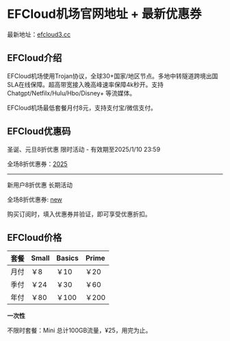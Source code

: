 # EFCloud机场官网地址 + 最新优惠券

最新地址：[efcloud3.cc](https://inv.easyfastcloud.com/#/register?code=WF4l8A7k)

## EFCloud介绍

EFCloud机场使用Trojan协议，全球30+国家/地区节点。多地中转隧道跨境出国SLA在线保障。超高带宽接入晚高峰速率保障4k秒开。支持 Chatgpt/Netfilx/Hulu/Hbo/Disney+ 等流媒体。

EFCloud机场最低套餐月付8元，支持支付宝/微信支付。

## EFCloud优惠码

圣诞、元旦8折优惠 限时活动 - 有效期至2025/1/10 23:59

全场8折优惠券：[2025](/out/efc)

******

新用户8折优惠 长期活动

全场8折优惠券: [new](/out/efc)

购买订阅时，填入优惠券并验证，即可享受优惠折扣。

## EFCloud价格

|套餐|Small|Basics|Prime|
|----|----|----|----|
|月付|￥8|￥10|￥20|
|季付|￥24|￥30|￥60|
|年付|￥80|￥100|￥200|

**一次性**

不限时套餐：Mini 总计100GB流量，¥25，用完为止。
